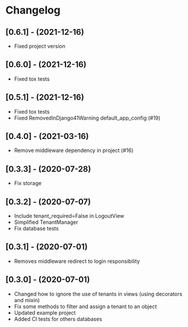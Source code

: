 # Changelog

## [0.6.1] - (2021-12-16)
- Fixed project version

## [0.6.0] - (2021-12-16)
- Fixed tox tests

## [0.5.1] - (2021-12-16)
- Fixed tox tests
- Fixed RemovedInDjango41Warning default_app_config (#19)

## [0.4.0] - (2021-03-16)
- Remove middleware dependency in project (#16)

## [0.3.3] - (2020-07-28)
- Fix storage

## [0.3.2] - (2020-07-07)

- Include tenant_required=False in LogoutView
- Simplified TenantManager
- Fix database tests

## [0.3.1] - (2020-07-01)

- Removes middleware redirect to login responsibility

## [0.3.0] - (2020-07-01)

- Changed how to ignore the use of tenants in views (using decorators and mixin)
- Fix some methods to filter and assign a tenant to an object
- Updated example project
- Added CI tests for others databases

